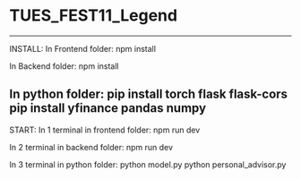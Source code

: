 # TUES_FEST11_Legend
-------------------------------
INSTALL:
In Frontend folder:
npm install

In Backend folder:
npm install

In python folder:
pip install torch flask flask-cors
pip install yfinance pandas numpy
--------------------------------
START:
In 1 terminal in frontend folder:
npm run dev

In 2 terminal in backend folder:
npm run dev

In 3 terminal in python folder:
python model.py
python personal_advisor.py


